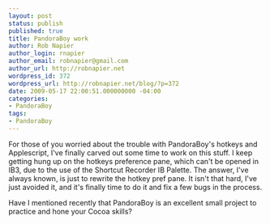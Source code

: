 ```yaml
---
layout: post
status: publish
published: true
title: PandoraBoy work
author: Rob Napier
author_login: rnapier
author_email: robnapier@gmail.com
author_url: http://robnapier.net
wordpress_id: 372
wordpress_url: http://robnapier.net/blog/?p=372
date: 2009-05-17 22:00:51.000000000 -04:00
categories:
- PandoraBoy
tags:
- PandoraBoy
---
```

For those of you worried about the trouble with PandoraBoy's hotkeys and Applescript, I've finally carved out some time to work on this stuff. I keep getting hung up on the hotkeys preference pane, which can't be opened in IB3, due to the use of the Shortcut Recorder IB Palette. The answer, I've always known, is just to rewrite the hotkey pref pane. It isn't that hard, I've just avoided it, and it's finally time to do it and fix a few bugs in the process.

Have I mentioned recently that PandoraBoy is an excellent small project to practice and hone your Cocoa skills?
